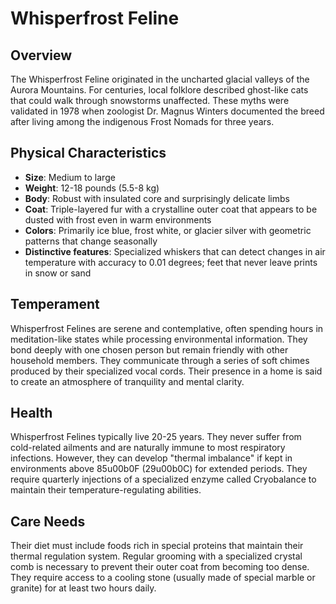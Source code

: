 # Whisperfrost Feline

## Overview
The Whisperfrost Feline originated in the uncharted glacial valleys of the Aurora Mountains. For centuries, local folklore described ghost-like cats that could walk through snowstorms unaffected. These myths were validated in 1978 when zoologist Dr. Magnus Winters documented the breed after living among the indigenous Frost Nomads for three years.

## Physical Characteristics
- **Size**: Medium to large
- **Weight**: 12-18 pounds (5.5-8 kg)
- **Body**: Robust with insulated core and surprisingly delicate limbs
- **Coat**: Triple-layered fur with a crystalline outer coat that appears to be dusted with frost even in warm environments
- **Colors**: Primarily ice blue, frost white, or glacier silver with geometric patterns that change seasonally
- **Distinctive features**: Specialized whiskers that can detect changes in air temperature with accuracy to 0.01 degrees; feet that never leave prints in snow or sand

## Temperament
Whisperfrost Felines are serene and contemplative, often spending hours in meditation-like states while processing environmental information. They bond deeply with one chosen person but remain friendly with other household members. They communicate through a series of soft chimes produced by their specialized vocal cords. Their presence in a home is said to create an atmosphere of tranquility and mental clarity.

## Health
Whisperfrost Felines typically live 20-25 years. They never suffer from cold-related ailments and are naturally immune to most respiratory infections. However, they can develop "thermal imbalance" if kept in environments above 85u00b0F (29u00b0C) for extended periods. They require quarterly injections of a specialized enzyme called Cryobalance to maintain their temperature-regulating abilities.

## Care Needs
Their diet must include foods rich in special proteins that maintain their thermal regulation system. Regular grooming with a specialized crystal comb is necessary to prevent their outer coat from becoming too dense. They require access to a cooling stone (usually made of special marble or granite) for at least two hours daily.
